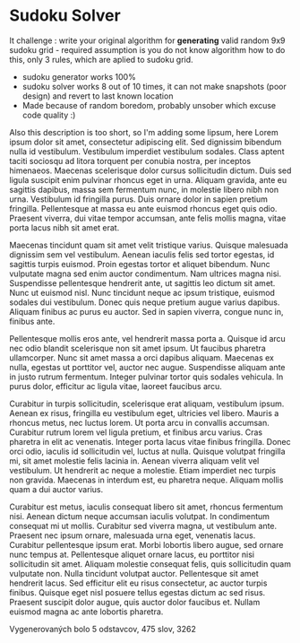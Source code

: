 # Sudoku Solver

It challenge : write your original algorithm for **generating** valid random 9x9 sudoku grid - required assumption is you do not know algorithm how to do this, only 3 rules, which are aplied to sudoku grid.

- sudoku generator works 100%
- sudoku solver works 8 out of 10 times, it can not make snapshots (poor design) and revert to last known location
- Made because of random boredom, probably unsober which excuse code quality :) 

Also this description is too short, so I'm adding some lipsum, here Lorem ipsum dolor sit amet, consectetur adipiscing elit. Sed dignissim bibendum nulla id vestibulum. Vestibulum imperdiet vestibulum sodales. Class aptent taciti sociosqu ad litora torquent per conubia nostra, per inceptos himenaeos. Maecenas scelerisque dolor cursus sollicitudin dictum. Duis sed ligula suscipit enim pulvinar rhoncus eget in urna. Aliquam gravida, ante eu sagittis dapibus, massa sem fermentum nunc, in molestie libero nibh non urna. Vestibulum id fringilla purus. Duis ornare dolor in sapien pretium fringilla. Pellentesque at massa eu ante euismod rhoncus eget quis odio. Praesent viverra, dui vitae tempor accumsan, ante felis mollis magna, vitae porta lacus nibh sit amet erat.

Maecenas tincidunt quam sit amet velit tristique varius. Quisque malesuada dignissim sem vel vestibulum. Aenean iaculis felis sed tortor egestas, id sagittis turpis euismod. Proin egestas tortor et aliquet bibendum. Nunc vulputate magna sed enim auctor condimentum. Nam ultrices magna nisi. Suspendisse pellentesque hendrerit ante, ut sagittis leo dictum sit amet. Nunc ut euismod nisl. Nunc tincidunt neque ac ipsum tristique, euismod sodales dui vestibulum. Donec quis neque pretium augue varius dapibus. Aliquam finibus ac purus eu auctor. Sed in sapien viverra, congue nunc in, finibus ante.

Pellentesque mollis eros ante, vel hendrerit massa porta a. Quisque id arcu nec odio blandit scelerisque non sit amet ipsum. Ut faucibus pharetra ullamcorper. Nunc sit amet massa a orci dapibus aliquam. Maecenas ex nulla, egestas ut porttitor vel, auctor nec augue. Suspendisse aliquam ante in justo rutrum fermentum. Integer pulvinar tortor quis sodales vehicula. In purus dolor, efficitur ac ligula vitae, laoreet faucibus arcu.

Curabitur in turpis sollicitudin, scelerisque erat aliquam, vestibulum ipsum. Aenean ex risus, fringilla eu vestibulum eget, ultricies vel libero. Mauris a rhoncus metus, nec luctus lorem. Ut porta arcu in convallis accumsan. Curabitur rutrum lorem vel ligula pretium, et finibus arcu varius. Cras pharetra in elit ac venenatis. Integer porta lacus vitae finibus fringilla. Donec orci odio, iaculis id sollicitudin vel, luctus at nulla. Quisque volutpat fringilla mi, sit amet molestie felis lacinia in. Aenean viverra aliquam velit vel vestibulum. Ut hendrerit ac neque a molestie. Etiam imperdiet nec turpis non gravida. Maecenas in interdum est, eu pharetra neque. Aliquam mollis quam a dui auctor varius.

Curabitur est metus, iaculis consequat libero sit amet, rhoncus fermentum nisi. Aenean dictum neque accumsan iaculis volutpat. In condimentum consequat mi ut mollis. Curabitur sed viverra magna, ut vestibulum ante. Praesent nec ipsum ornare, malesuada urna eget, venenatis lacus. Curabitur pellentesque ipsum erat. Morbi lobortis libero augue, sed ornare nunc tempus at. Pellentesque aliquet ornare lacus, eu porttitor nisi sollicitudin sit amet. Aliquam molestie consequat felis, quis sollicitudin quam vulputate non. Nulla tincidunt volutpat auctor. Pellentesque sit amet hendrerit lacus. Sed efficitur elit eu risus consectetur, ac auctor turpis finibus. Quisque eget nisl posuere tellus egestas dictum ac sed risus. Praesent suscipit dolor augue, quis auctor dolor faucibus et. Nullam euismod magna ac ante lobortis pharetra.

Vygenerovaných bolo 5 odstavcov, 475 slov, 3262 
